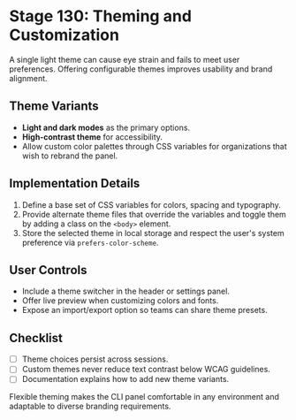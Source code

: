 # Stage 130: Theming and Customization

A single light theme can cause eye strain and fails to meet user preferences. Offering configurable themes improves usability and brand alignment.

## Theme Variants
- **Light and dark modes** as the primary options.
- **High‑contrast theme** for accessibility.
- Allow custom color palettes through CSS variables for organizations that wish to rebrand the panel.

## Implementation Details
1. Define a base set of CSS variables for colors, spacing and typography.
2. Provide alternate theme files that override the variables and toggle them by adding a class on the `<body>` element.
3. Store the selected theme in local storage and respect the user's system preference via `prefers-color-scheme`.

## User Controls
- Include a theme switcher in the header or settings panel.
- Offer live preview when customizing colors and fonts.
- Expose an import/export option so teams can share theme presets.

## Checklist
- [ ] Theme choices persist across sessions.
- [ ] Custom themes never reduce text contrast below WCAG guidelines.
- [ ] Documentation explains how to add new theme variants.

Flexible theming makes the CLI panel comfortable in any environment and adaptable to diverse branding requirements.
